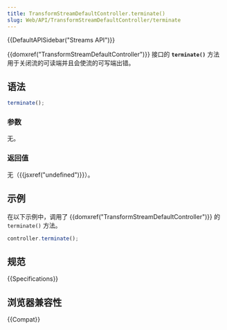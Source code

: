 ```yaml
---
title: TransformStreamDefaultController.terminate()
slug: Web/API/TransformStreamDefaultController/terminate
---
```


{{DefaultAPISidebar("Streams API")}}

{{domxref("TransformStreamDefaultController")}} 接口的 **`terminate()`** 方法用于关闭流的可读端并且会使流的可写端出错。

## 语法

```js
terminate();
```

### 参数

无。

### 返回值

无（{{jsxref("undefined")}}）。

## 示例

在以下示例中，调用了 {{domxref("TransformStreamDefaultController")}} 的 `terminate()` 方法。

```js
controller.terminate();
```

## 规范

{{Specifications}}

## 浏览器兼容性

{{Compat}}
